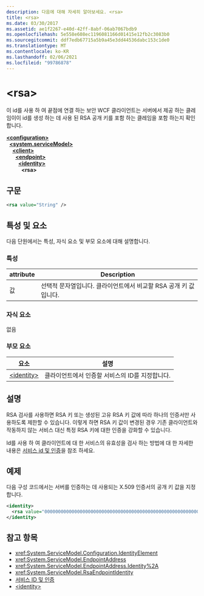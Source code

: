 ```yaml
---
description: 다음에 대해 자세히 알아보세요. <rsa>
title: <rsa>
ms.date: 03/30/2017
ms.assetid: ae1f2267-e40d-42ff-8abf-06ab7067bdb9
ms.openlocfilehash: 5e558e608ec1196081166d01415e12fb2c3083b0
ms.sourcegitcommit: ddf7edb67715a5b9a45e3dd44536dabc153c1de0
ms.translationtype: MT
ms.contentlocale: ko-KR
ms.lasthandoff: 02/06/2021
ms.locfileid: "99786878"
---
```

# \<rsa>

이 id를 사용 하 여 끝점에 연결 하는 보안 WCF 클라이언트는 서버에서 제공 하는 클레임이이 id를 생성 하는 데 사용 된 RSA 공개 키를 포함 하는 클레임을 포함 하는지 확인 합니다.  
  
[**\<configuration>**](../configuration-element.md)\
&nbsp;&nbsp;[**\<system.serviceModel>**](system-servicemodel.md)\
&nbsp;&nbsp;&nbsp;&nbsp;[**\<client>**](client.md)\
&nbsp;&nbsp;&nbsp;&nbsp;&nbsp;&nbsp;[**\<endpoint>**](endpoint-of-client.md)\
&nbsp;&nbsp;&nbsp;&nbsp;&nbsp;&nbsp;&nbsp;&nbsp;[**\<identity>**](identity.md)\
&nbsp;&nbsp;&nbsp;&nbsp;&nbsp;&nbsp;&nbsp;&nbsp;&nbsp;&nbsp;**\<rsa>**  
  
## <a name="syntax"></a>구문  
  
```xml  
<rsa value="String" />
```  
  
## <a name="attributes-and-elements"></a>특성 및 요소  

 다음 단원에서는 특성, 자식 요소 및 부모 요소에 대해 설명합니다.  
  
### <a name="attributes"></a>특성  
  
|attribute|Description|  
|---------------|-----------------|  
|값|선택적 문자열입니다. 클라이언트에서 비교할 RSA 공개 키 값입니다.|  
  
### <a name="child-elements"></a>자식 요소  

 없음  
  
### <a name="parent-elements"></a>부모 요소  
  
|요소|설명|  
|-------------|-----------------|  
|[\<identity>](identity.md)|클라이언트에서 인증할 서비스의 ID를 지정합니다.|  
  
## <a name="remarks"></a>설명  

 RSA 검사를 사용하면 RSA 키 또는 생성된 고유 RSA 키 값에 따라 하나의 인증서만 사용하도록 제한할 수 있습니다. 이렇게 하면 RSA 키 값이 변경된 경우 기존 클라이언트와 작동하지 않는 서비스 대신 특정 RSA 키에 대한 인증을 강화할 수 있습니다.  
  
 Id를 사용 하 여 클라이언트에 대 한 서비스의 유효성을 검사 하는 방법에 대 한 자세한 내용은 [서비스 id 및 인증](../../../wcf/feature-details/service-identity-and-authentication.md)을 참조 하세요.  
  
## <a name="example"></a>예제  

 다음 구성 코드에서는 서버를 인증하는 데 사용되는 X.509 인증서의 공개 키 값을 지정합니다.  
  
```xml  
<identity>
  <rsa value="0000000000000000000000000000000000000000000000000000000000000000000000000000000000000000000000000000000000000000000000000000000000000000000000000000000000000000000000000000000000000000000000000000000000000000000000000000000000000000000000000000000000000000000000000000000000000000" />
</identity>
```  
  
## <a name="see-also"></a>참고 항목

- <xref:System.ServiceModel.Configuration.IdentityElement>
- <xref:System.ServiceModel.EndpointAddress>
- <xref:System.ServiceModel.EndpointAddress.Identity%2A>
- <xref:System.ServiceModel.RsaEndpointIdentity>
- [서비스 ID 및 인증](../../../wcf/feature-details/service-identity-and-authentication.md)
- [\<identity>](identity.md)
